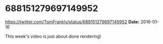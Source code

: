 # 688151279697149952
https://twitter.com/TomFrankly/status/688151279697149952
**Date:** 2016-01-16

This week's video is just about done rendering!
